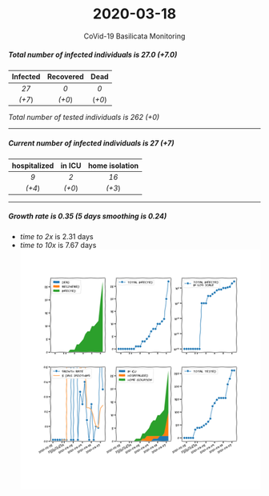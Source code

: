 <div align='center'>

# 2020-03-18
CoVid-19 Basilicata Monitoring
</div>

##### Total number of infected individuals is 27.0 (+7.0)
Infected | Recovered | Dead
:---: | :---: | :---:
*27* | *0* | *0*
*(+7*) | *(+0*) | (*+0*)

*Total number of tested individuals is 262 (+0)*
***
##### Current number of infected individuals is 27 (+7)
hospitalized | in ICU | home isolation
:---: | :---: | :---:
*9* |*2* |*16*
*(+4*) |*(+0*) |*(+3*)
***
##### Growth rate is 0.35 (5 days smoothing is 0.24)
- *time to 2x* is 2.31 days
- *time to 10x* is 7.67 days
![stats][stats]

[stats]: stats_Basilicata.png
